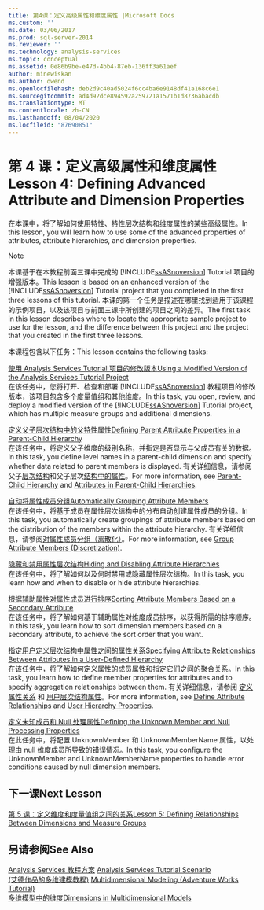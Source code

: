 ```yaml
---
title: 第4课：定义高级属性和维度属性 |Microsoft Docs
ms.custom: ''
ms.date: 03/06/2017
ms.prod: sql-server-2014
ms.reviewer: ''
ms.technology: analysis-services
ms.topic: conceptual
ms.assetid: 0e86b9be-e47d-4bb4-87eb-136ff3a61aef
author: minewiskan
ms.author: owend
ms.openlocfilehash: deb2d9c40ad5024f6cc4ba6e9148df41a168c6e1
ms.sourcegitcommit: ad4d92dce894592a259721a1571b1d8736abacdb
ms.translationtype: MT
ms.contentlocale: zh-CN
ms.lasthandoff: 08/04/2020
ms.locfileid: "87690851"
---
```

# <a name="lesson-4-defining-advanced-attribute-and-dimension-properties"></a><span data-ttu-id="cc33b-102">第 4 课：定义高级属性和维度属性</span><span class="sxs-lookup"><span data-stu-id="cc33b-102">Lesson 4: Defining Advanced Attribute and Dimension Properties</span></span>
  <span data-ttu-id="cc33b-103">在本课中，将了解如何使用特性、特性层次结构和维度属性的某些高级属性。</span><span class="sxs-lookup"><span data-stu-id="cc33b-103">In this lesson, you will learn how to use some of the advanced properties of attributes, attribute hierarchies, and dimension properties.</span></span>  
  
> [!NOTE]  
>  <span data-ttu-id="cc33b-104">本课基于在本教程前面三课中完成的 [!INCLUDE[ssASnoversion](../includes/ssasnoversion-md.md)] Tutorial 项目的增强版本。</span><span class="sxs-lookup"><span data-stu-id="cc33b-104">This lesson is based on an enhanced version of the [!INCLUDE[ssASnoversion](../includes/ssasnoversion-md.md)] Tutorial project that you completed in the first three lessons of this tutorial.</span></span> <span data-ttu-id="cc33b-105">本课的第一个任务是描述在哪里找到适用于该课程的示例项目，以及该项目与前面三课中所创建的项目之间的差异。</span><span class="sxs-lookup"><span data-stu-id="cc33b-105">The first task in this lesson describes where to locate the appropriate sample project to use for the lesson, and the difference between this project and the project that you created in the first three lessons.</span></span>  
  
 <span data-ttu-id="cc33b-106">本课程包含以下任务：</span><span class="sxs-lookup"><span data-stu-id="cc33b-106">This lesson contains the following tasks:</span></span>  
  
 [<span data-ttu-id="cc33b-107">使用 Analysis Services Tutorial 项目的修改版本</span><span class="sxs-lookup"><span data-stu-id="cc33b-107">Using a Modified Version of the Analysis Services Tutorial Project</span></span>](lesson-4-1-using-a-modified-version-of-the-analysis-services-tutorial-project.md)  
 <span data-ttu-id="cc33b-108">在该任务中，您将打开、检查和部署 [!INCLUDE[ssASnoversion](../includes/ssasnoversion-md.md)] 教程项目的修改版本，该项目包含多个度量值组和其他维度。</span><span class="sxs-lookup"><span data-stu-id="cc33b-108">In this task, you open, review, and deploy a modified version of the [!INCLUDE[ssASnoversion](../includes/ssasnoversion-md.md)] Tutorial project, which has multiple measure groups and additional dimensions.</span></span>  
  
 [<span data-ttu-id="cc33b-109">定义父子层次结构中的父特性属性</span><span class="sxs-lookup"><span data-stu-id="cc33b-109">Defining Parent Attribute Properties in a Parent-Child Hierarchy</span></span>](lesson-4-2-defining-parent-attribute-properties-in-a-parent-child-hierarchy.md)  
 <span data-ttu-id="cc33b-110">在该任务中，将定义父子维度的级别名称，并指定是否显示与父成员有关的数据。</span><span class="sxs-lookup"><span data-stu-id="cc33b-110">In this task, you define level names in a parent-child dimension and specify whether data related to parent members is displayed.</span></span> <span data-ttu-id="cc33b-111">有关详细信息，请参阅父子[层次结构](multidimensional-models/parent-child-dimension.md)和父子层次[结构中的属性](multidimensional-models/parent-child-dimension-attributes.md)。</span><span class="sxs-lookup"><span data-stu-id="cc33b-111">For more information, see [Parent-Child Hierarchy](multidimensional-models/parent-child-dimension.md) and [Attributes in Parent-Child Hierarchies](multidimensional-models/parent-child-dimension-attributes.md).</span></span>  
  
 [<span data-ttu-id="cc33b-112">自动将属性成员分组</span><span class="sxs-lookup"><span data-stu-id="cc33b-112">Automatically Grouping Attribute Members</span></span>](lesson-4-3-automatically-grouping-attribute-members.md)  
 <span data-ttu-id="cc33b-113">在该任务中，将基于成员在属性层次结构中的分布自动创建属性成员的分组。</span><span class="sxs-lookup"><span data-stu-id="cc33b-113">In this task, you automatically create groupings of attribute members based on the distribution of the members within the attribute hierarchy.</span></span> <span data-ttu-id="cc33b-114">有关详细信息，请参阅[对属性成员分组（离散化）](multidimensional-models/attribute-properties-group-attribute-members.md)。</span><span class="sxs-lookup"><span data-stu-id="cc33b-114">For more information, see [Group Attribute Members &#40;Discretization&#41;](multidimensional-models/attribute-properties-group-attribute-members.md).</span></span>  
  
 [<span data-ttu-id="cc33b-115">隐藏和禁用属性层次结构</span><span class="sxs-lookup"><span data-stu-id="cc33b-115">Hiding and Disabling Attribute Hierarchies</span></span>](lesson-4-4-hiding-and-disabling-attribute-hierarchies.md)  
 <span data-ttu-id="cc33b-116">在该任务中，将了解如何以及何时禁用或隐藏属性层次结构。</span><span class="sxs-lookup"><span data-stu-id="cc33b-116">In this task, you learn how and when to disable or hide attribute hierarchies.</span></span>  
  
 [<span data-ttu-id="cc33b-117">根据辅助属性对属性成员进行排序</span><span class="sxs-lookup"><span data-stu-id="cc33b-117">Sorting Attribute Members Based on a Secondary Attribute</span></span>](lesson-4-5-sorting-attribute-members-based-on-a-secondary-attribute.md)  
 <span data-ttu-id="cc33b-118">在该任务中，将了解如何基于辅助属性对维度成员排序，以获得所需的排序顺序。</span><span class="sxs-lookup"><span data-stu-id="cc33b-118">In this task, you learn how to sort dimension members based on a secondary attribute, to achieve the sort order that you want.</span></span>  
  
 [<span data-ttu-id="cc33b-119">指定用户定义层次结构中属性之间的属性关系</span><span class="sxs-lookup"><span data-stu-id="cc33b-119">Specifying Attribute Relationships Between Attributes in a User-Defined Hierarchy</span></span>](4-6-specifying-attribute-relationships-in-user-defined-hierarchy.md)  
 <span data-ttu-id="cc33b-120">在该任务中，将了解如何定义属性的成员属性和指定它们之间的聚合关系。</span><span class="sxs-lookup"><span data-stu-id="cc33b-120">In this task, you learn how to define member properties for attributes and to specify aggregation relationships between them.</span></span> <span data-ttu-id="cc33b-121">有关详细信息，请参阅 [定义属性关系](multidimensional-models/attribute-relationships-define.md) 和 [用户层次结构属性](multidimensional-models-olap-logical-dimension-objects/user-hierarchies-properties.md)。</span><span class="sxs-lookup"><span data-stu-id="cc33b-121">For more information, see [Define Attribute Relationships](multidimensional-models/attribute-relationships-define.md) and [User Hierarchy Properties](multidimensional-models-olap-logical-dimension-objects/user-hierarchies-properties.md).</span></span>  
  
 [<span data-ttu-id="cc33b-122">定义未知成员和 Null 处理属性</span><span class="sxs-lookup"><span data-stu-id="cc33b-122">Defining the Unknown Member and Null Processing Properties</span></span>](lesson-4-7-defining-the-unknown-member-and-null-processing-properties.md)  
 <span data-ttu-id="cc33b-123">在此任务中，将配置 UnknownMember 和 UnknownMemberName 属性，以处理由 null 维度成员所导致的错误情况。</span><span class="sxs-lookup"><span data-stu-id="cc33b-123">In this task, you configure the UnknownMember and UnknownMemberName properties to handle error conditions caused by null dimension members.</span></span>  
  
## <a name="next-lesson"></a><span data-ttu-id="cc33b-124">下一课</span><span class="sxs-lookup"><span data-stu-id="cc33b-124">Next Lesson</span></span>  
 [<span data-ttu-id="cc33b-125">第 5 课：定义维度和度量值组之间的关系</span><span class="sxs-lookup"><span data-stu-id="cc33b-125">Lesson 5: Defining Relationships Between Dimensions and Measure Groups</span></span>](lesson-5-defining-relationships-between-dimensions-and-measure-groups.md)  
  
## <a name="see-also"></a><span data-ttu-id="cc33b-126">另请参阅</span><span class="sxs-lookup"><span data-stu-id="cc33b-126">See Also</span></span>  
 <span data-ttu-id="cc33b-127">[Analysis Services 教程方案](analysis-services-tutorial-scenario.md) </span><span class="sxs-lookup"><span data-stu-id="cc33b-127">[Analysis Services Tutorial Scenario](analysis-services-tutorial-scenario.md) </span></span>  
 <span data-ttu-id="cc33b-128">[&#40;艾德作品的多维建模教程&#41;](multidimensional-modeling-adventure-works-tutorial.md) </span><span class="sxs-lookup"><span data-stu-id="cc33b-128">[Multidimensional Modeling &#40;Adventure Works Tutorial&#41;](multidimensional-modeling-adventure-works-tutorial.md) </span></span>  
 [<span data-ttu-id="cc33b-129">多维模型中的维度</span><span class="sxs-lookup"><span data-stu-id="cc33b-129">Dimensions in Multidimensional Models</span></span>](multidimensional-models/dimensions-in-multidimensional-models.md)  
  
  
